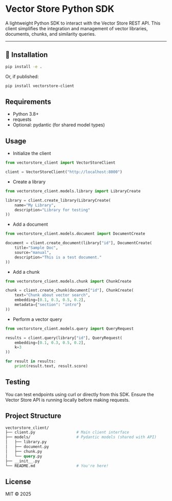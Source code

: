 # Vector Store Python SDK

A lightweight Python SDK to interact with the Vector Store REST API. This client simplifies the integration and management of vector libraries, documents, chunks, and similarity queries.

---

## 🚀 Installation

```bash
pip install -e .
```
Or, if published:
```bash
pip install vectorstore-client
```

## Requirements

- Python 3.8+
- requests
- Optional: pydantic (for shared model types)


## Usage

- Initialize the client
```python
from vectorstore_client import VectorStoreClient

client = VectorStoreClient("http://localhost:8000")
```

- Create a library
```python
from vectorstore_client.models.library import LibraryCreate

library = client.create_library(LibraryCreate(
    name="My Library",
    description="Library for testing"
))
```

- Add a document
```python
from vectorstore_client.models.document import DocumentCreate

document = client.create_document(library["id"], DocumentCreate(
    title="Sample Doc",
    source="manual",
    description="This is a test document."
))
```


- Add a chunk
```python
from vectorstore_client.models.chunk import ChunkCreate

chunk = client.create_chunk(document["id"], ChunkCreate(
    text="Chunk about vector search",
    embedding=[0.1, 0.3, 0.5, 0.2],
    metadata={"section": "intro"}
))
```

- Perform a vector query
```python
from vectorstore_client.models.query import QueryRequest

results = client.query(library["id"], QueryRequest(
    embedding=[0.1, 0.3, 0.5, 0.2],
    k=3
))

for result in results:
    print(result.text, result.score)
```

## Testing

You can test endpoints using curl or directly from this SDK. Ensure the Vector Store API is running locally before making requests.

## Project Structure

```graphql
vectorstore_client/
├── client.py                  # Main client interface
├── models/                    # Pydantic models (shared with API)
│   ├── library.py
│   ├── document.py
│   ├── chunk.py
│   └── query.py
├── __init__.py
└── README.md                  # You're here!
```

## License

MIT © 2025
